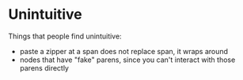 # Unintuitive

Things that people find unintuitive:
- paste a zipper at a span does not replace span, it wraps around
- nodes that have "fake" parens, since you can't interact with those parens directly
